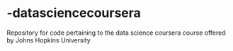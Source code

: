 # -datasciencecoursera
 Repository for code pertaining to the data science coursera course offered by Johns Hopkins University

